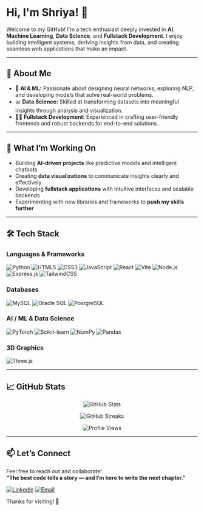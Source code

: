 # Hi, I'm Shriya! 👋

Welcome to my GitHub! I'm a tech enthusiast deeply invested in **AI**, **Machine Learning**, **Data Science**, and **Fullstack Development**. I enjoy building intelligent systems, deriving insights from data, and creating seamless web applications that make an impact.

---

## 🌟 About Me

- 🤖 **AI & ML:** Passionate about designing neural networks, exploring NLP, and developing models that solve real-world problems.  
- 📊 **Data Science:** Skilled at transforming datasets into meaningful insights through analysis and visualization.  
- 🧑‍💻 **Fullstack Development:** Experienced in crafting user-friendly frontends and robust backends for end-to-end solutions.  
---

## 🚀 What I’m Working On

- Building **AI-driven projects** like predictive models and intelligent chatbots  
- Creating **data visualizations** to communicate insights clearly and effectively  
- Developing **fullstack applications** with intuitive interfaces and scalable backends  
- Experimenting with new libraries and frameworks to **push my skills further**

---

## 🛠️ Tech Stack

### Languages & Frameworks
<p align="left">
  <img src="https://img.shields.io/badge/Python-3776AB?style=for-the-badge&logo=python&logoColor=white" alt="Python">
  <img src="https://img.shields.io/badge/HTML5-E34F26?style=for-the-badge&logo=html5&logoColor=white" alt="HTML5">
  <img src="https://img.shields.io/badge/CSS3-1572B6?style=for-the-badge&logo=css3&logoColor=white" alt="CSS3">
  <img src="https://img.shields.io/badge/JavaScript-F7DF1E?style=for-the-badge&logo=javascript&logoColor=black" alt="JavaScript">
  <img src="https://img.shields.io/badge/React-61DAFB?style=for-the-badge&logo=react&logoColor=black" alt="React">
  <img src="https://img.shields.io/badge/Vite-646CFF?style=for-the-badge&logo=vite&logoColor=white" alt="Vite">
  <img src="https://img.shields.io/badge/Node.js-339933?style=for-the-badge&logo=nodedotjs&logoColor=white" alt="Node.js">
  <img src="https://img.shields.io/badge/Express.js-000000?style=for-the-badge&logo=express&logoColor=white" alt="Express.js">
  <img src="https://img.shields.io/badge/TailwindCSS-06B6D4?style=for-the-badge&logo=tailwindcss&logoColor=white" alt="TailwindCSS">
</p>

### Databases
<p align="left">
  <img src="https://img.shields.io/badge/MySQL-4479A1?style=for-the-badge&logo=mysql&logoColor=white" alt="MySQL">
  <img src="https://img.shields.io/badge/OracleSQL-F80000?style=for-the-badge&logo=oracle&logoColor=white" alt="Oracle SQL">
  <img src="https://img.shields.io/badge/PostgreSQL-4169E1?style=for-the-badge&logo=postgresql&logoColor=white" alt="PostgreSQL">
</p>

### AI / ML & Data Science
<p align="left">
  <img src="https://img.shields.io/badge/PyTorch-EE4C2C?style=for-the-badge&logo=pytorch&logoColor=white" alt="PyTorch">
  <img src="https://img.shields.io/badge/Scikit--learn-F7931E?style=for-the-badge&logo=scikit-learn&logoColor=white" alt="Scikit-learn">
  <img src="https://img.shields.io/badge/Numpy-013243?style=for-the-badge&logo=numpy&logoColor=white" alt="NumPy">
  <img src="https://img.shields.io/badge/Pandas-150458?style=for-the-badge&logo=pandas&logoColor=white" alt="Pandas">
</p>

### 3D Graphics
<p align="left">
  <img src="https://img.shields.io/badge/Three.js-000000?style=for-the-badge&logo=three.js&logoColor=white" alt="Three.js">
</p>

---

## 📈 GitHub Stats


  <p align="center"><img src="https://github-readme-stats.vercel.app/api?username=ShriyaAl&show_icons=true&theme=transparent&hide_title=true" alt="GitHub Stats" /></p>
  
  <p align="center"><img src="https://github-readme-streak-stats.herokuapp.com?user=ShriyaAl&theme=transparent&hide_border=false" alt="GitHub Streaks" /></p>


<p align="center">
  <img src="https://komarev.com/ghpvc/?username=ShriyaAl&style=for-the-badge&color=blue" alt="Profile Views" />
</p>

---

## 📫 Let’s Connect

Feel free to reach out and collaborate!  
**“The best code tells a story — and I’m here to write the next chapter.”**

[![LinkedIn](https://img.shields.io/badge/LinkedIn-0A66C2?style=for-the-badge&logo=linkedin&logoColor=white)](https://www.linkedin.com/in/shriya-alladi-6321b5286/)           [![Email](https://img.shields.io/badge/Email-D14836?style=for-the-badge&logo=gmail&logoColor=white)](mailto:alladishriya05@gmail.com)

Thanks for visiting! 🚀

